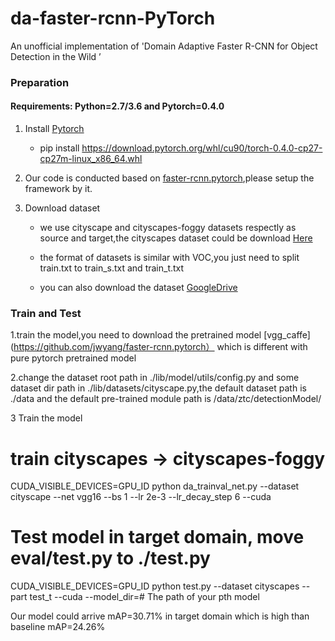 # da-faster-rcnn-PyTorch
An unofficial implementation of  'Domain Adaptive Faster R-CNN for Object Detection in the Wild ’


### Preparation

#### Requirements: Python=2.7/3.6 and Pytorch=0.4.0

1. Install [Pytorch](http://pytorch.org/)

   - pip install https://download.pytorch.org/whl/cu90/torch-0.4.0-cp27-cp27m-linux_x86_64.whl

2. Our code is conducted based on [faster-rcnn.pytorch](https://github.com/jwyang/faster-rcnn.pytorch),please setup the framework by it.

3. Download dataset
   
   - we use cityscape and cityscapes-foggy datasets respectly as source and target,the cityscapes dataset could be download [Here](https://www.cityscapes-dataset.com/downloads/)  
   
   - the format of datasets is similar with VOC,you just need to split train.txt to train_s.txt and train_t.txt
   
   - you can also download the dataset [GoogleDrive](https://drive.google.com/file/d/1mA0L5-1U_Vo-S8-cv12QBmhgG9FFf6nf/view?usp=sharing)
   
   
   
   
### Train and Test

1.train the model,you need to download the pretrained model [vgg_caffe](https://github.com/jwyang/faster-rcnn.pytorch） which is different with pure pytorch pretrained model

2.change the dataset root path in ./lib/model/utils/config.py and some dataset dir path in  ./lib/datasets/cityscape.py,the default dataset path is ./data and the default pre-trained module path is /data/ztc/detectionModel/

3 Train the model

 # train cityscapes -> cityscapes-foggy
 CUDA_VISIBLE_DEVICES=GPU_ID python da_trainval_net.py --dataset cityscape --net vgg16 --bs 1 --lr 2e-3 --lr_decay_step 6 --cuda
 
 # Test model in target domain, move eval/test.py to ./test.py 
 CUDA_VISIBLE_DEVICES=GPU_ID python test.py --dataset cityscapes --part test_t --cuda --model_dir=# The path of your pth model 

 
  Our model could arrive mAP=30.71% in target domain which is high than baseline mAP=24.26%
